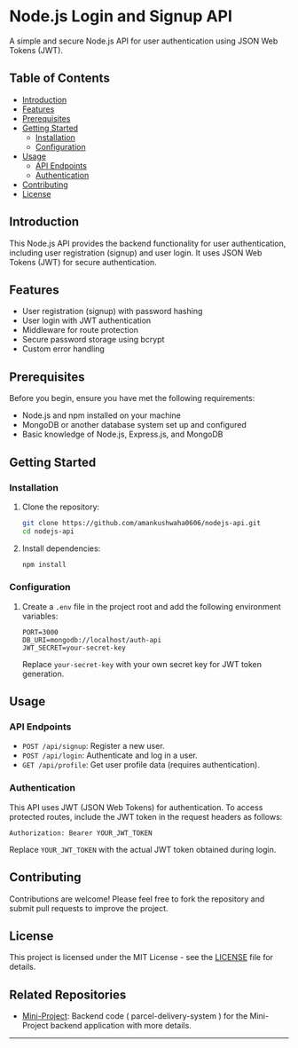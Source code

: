 
# Node.js Login and Signup API

A simple and secure Node.js API for user authentication using JSON Web Tokens (JWT).

## Table of Contents

- [Introduction](#introduction)
- [Features](#features)
- [Prerequisites](#prerequisites)
- [Getting Started](#getting-started)
  - [Installation](#installation)
  - [Configuration](#configuration)
- [Usage](#usage)
  - [API Endpoints](#api-endpoints)
  - [Authentication](#authentication)
- [Contributing](#contributing)
- [License](#license)

## Introduction

This Node.js API provides the backend functionality for user authentication, including user registration (signup) and user login. It uses JSON Web Tokens (JWT) for secure authentication.

## Features

- User registration (signup) with password hashing
- User login with JWT authentication
- Middleware for route protection
- Secure password storage using bcrypt
- Custom error handling

## Prerequisites

Before you begin, ensure you have met the following requirements:

- Node.js and npm installed on your machine
- MongoDB or another database system set up and configured
- Basic knowledge of Node.js, Express.js, and MongoDB

## Getting Started

### Installation

1. Clone the repository:

   ```bash
   git clone https://github.com/amankushwaha0606/nodejs-api.git
   cd nodejs-api
   ```

2. Install dependencies:

   ```bash
   npm install
   ```

### Configuration

1. Create a `.env` file in the project root and add the following environment variables:

   ```env
   PORT=3000
   DB_URI=mongodb://localhost/auth-api
   JWT_SECRET=your-secret-key
   ```

   Replace `your-secret-key` with your own secret key for JWT token generation.

## Usage

### API Endpoints

- `POST /api/signup`: Register a new user.
- `POST /api/login`: Authenticate and log in a user.
- `GET /api/profile`: Get user profile data (requires authentication).

### Authentication

This API uses JWT (JSON Web Tokens) for authentication. To access protected routes, include the JWT token in the request headers as follows:

```http
Authorization: Bearer YOUR_JWT_TOKEN
```

Replace `YOUR_JWT_TOKEN` with the actual JWT token obtained during login.

## Contributing

Contributions are welcome! Please feel free to fork the repository and submit pull requests to improve the project.

## License

This project is licensed under the MIT License - see the [LICENSE](LICENSE) file for details.

## Related Repositories

- [Mini-Project](https://github.com/amankushwaha0606/parcel-delivery-system): Backend code ( parcel-delivery-system ) for the Mini-Project backend application with more details.

---
